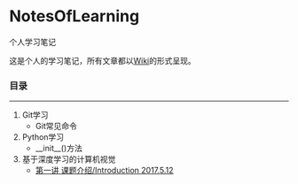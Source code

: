 # NotesOfLearning
个人学习笔记

这是个人的学习笔记，所有文章都以[Wiki](https://github.com/william-hyx/NotesOfLearning/wiki)的形式呈现。

### 目录

---

1. Git学习
	- Git常见命令
2. Python学习
	- \_\_init\_\_()方法
3. 基于深度学习的计算机视觉
	- [第一讲 课题介绍/Introduction 2017.5.12](https://github.com/william-hyx/NotesOfLearning/wiki/%E5%9F%BA%E4%BA%8E%E6%B7%B1%E5%BA%A6%E5%AD%A6%E4%B9%A0%E7%9A%84%E8%AE%A1%E7%AE%97%E6%9C%BA%E8%A7%86%E8%A7%89-----%E7%AC%AC%E4%B8%80%E8%AF%BE%E7%AC%94%E8%AE%B0)